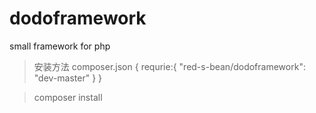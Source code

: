 dodoframework
=============

small framework for php

> 安装方法
> composer.json
> {
>   requrie:{
>     "red-s-bean/dodoframework": "dev-master"
>   }
> }

> composer install
